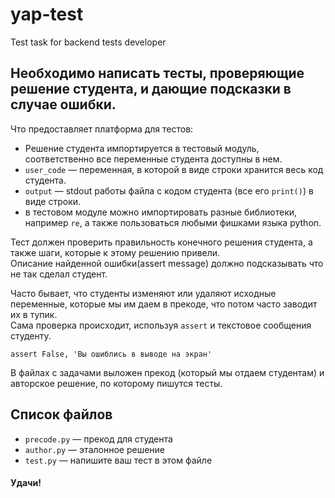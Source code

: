# yap-test
Test task for backend tests developer

## Необходимо написать тесты, проверяющие решение студента, и дающие подсказки в случае ошибки.

Что предоставляет платформа для тестов:
- Решение студента импортируется в тестовый модуль, соответственно все переменные студента доступны в нем. 
- `user_code` — переменная, в которой в виде строки хранится весь код студента.
- `output` — stdout работы файла с кодом студента (все его `print()`) в виде строки.
- в тестовом модуле можно импортировать разные библиотеки, например `re`, а также пользоваться любыми фишками языка python.


Тест должен проверить правильность конечного решения студента, а также шаги, которые к этому решению привели.  
Описание найденной ошибки(assert message) должно подсказывать что не так сделал студент. 

Часто бывает, что студенты изменяют или удаляют исходные переменные, которые мы им даем в прекоде, что потом часто заводит их в тупик.  
Сама проверка происходит, используя `assert` и текстовое сообщения студенту.

`assert False, 'Вы ошиблись в выводе на экран'`

В файлах с задачами выложен прекод (который мы отдаем студентам) и авторское решение, по которому пишутся тесты.  

## Список файлов

- `precode.py` — прекод для студента
- `author.py` — эталонное решение
- `test.py` — напишите ваш тест в этом файле

#### Удачи!
